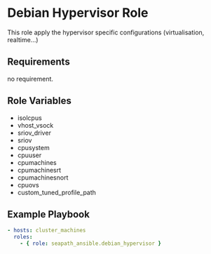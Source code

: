 # Debian Hypervisor Role

This role apply the hypervisor specific configurations (virtualisation, realtime...)

## Requirements

no requirement.

## Role Variables

- isolcpus
- vhost_vsock
- sriov_driver
- sriov
- cpusystem
- cpuuser
- cpumachines
- cpumachinesrt
- cpumachinesnort
- cpuovs
- custom_tuned_profile_path

## Example Playbook

```yaml
- hosts: cluster_machines
  roles:
    - { role: seapath_ansible.debian_hypervisor }
```
